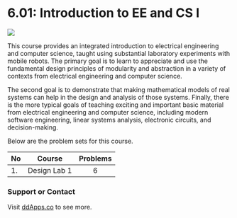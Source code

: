 6.01: Introduction to EE and CS I
==============

![](https://raw.githubusercontent.com/duliodenis/mit-cs-courses/master/art/6-01scs11.png)

This course provides an integrated introduction to electrical engineering and computer science, taught using substantial laboratory experiments with mobile robots. The primary goal is to learn to appreciate and use the fundamental design principles of modularity and abstraction in a variety of contexts from electrical engineering and computer science.

The second goal is to demonstrate that making mathematical models of real systems can help in the design and analysis of those systems. Finally, there is the more typical goals of teaching exciting and important basic material from electrical engineering and computer science, including modern software engineering, linear systems analysis, electronic circuits, and decision-making.

Below are the problem sets for this course.

| No        | Course           | Problems  |
| ------------- |:-------------:| :-----:|
| 1.      | Design Lab 1 | 6 |

### Support or Contact
Visit [ddApps.co](http://ddapps.co) to see more.
